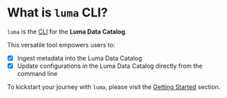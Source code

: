 # **What is `luma` CLI?**

`luma` is the [CLI](https://www.w3schools.com/whatis/whatis_cli.asp) for the **Luma Data Catalog**.

This versatile tool empowers users to:

- [x] Ingest metadata into the Luma Data Catalog
- [x] Update configurations in the Luma Data Catalog directly from the command line

To kickstart your journey with `luma`, please visit the [Getting Started](./getting_started.md) section.
